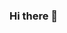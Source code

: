 ### Hi there 👋

<!--
**M-Otanga/M-Otanga** is a ✨ _special_ ✨ repository because its `README.md` (this file) appears on your GitHub profile.

Here are some ideas to get you started:

- 🔭 I’m currently working on this page
- 🌱 I’m currently learning PHP
- 👯 I’m looking to collaborate on ...
- 🤔 I’m looking for help with ...
- 💬 Ask me about ...
- 📫 How to reach me: furahaotanga@gmail.com
- 😄 Pronouns: 
- ⚡ Fun fact: ...
-->
